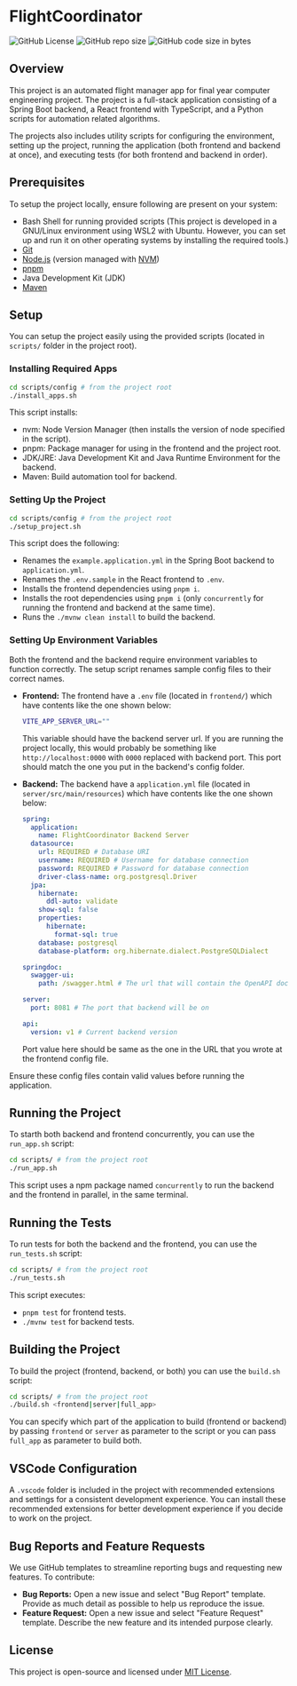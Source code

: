 # FlightCoordinator

![GitHub License](https://img.shields.io/github/license/FlightCoordinator/FlightCoordinator)
![GitHub repo size](https://img.shields.io/github/repo-size/FlightCoordinator/FlightCoordinator)
![GitHub code size in bytes](https://img.shields.io/github/languages/code-size/FlightCoordinator/FlightCoordinator)

## Overview

This project is an automated flight manager app for final year computer engineering project. The project is a full-stack application consisting of a Spring Boot backend, a React frontend with TypeScript, and a Python scripts for automation related algorithms.

The projects also includes utility scripts for configuring the environment, setting up the project, running the application (both frontend and backend at once), and executing tests (for both frontend and backend in order).

## Prerequisites

To setup the project locally, ensure following are present on your system:

- Bash Shell for running provided scripts (This project is developed in a GNU/Linux environment using WSL2 with Ubuntu. However, you can set up and run it on other operating systems by installing the required tools.)
- [Git](https://git-scm.com/)
- [Node.js](https://nodejs.org/en) (version managed with [NVM](https://github.com/nvm-sh/nvm))
- [pnpm](https://pnpm.io/)
- Java Development Kit (JDK)
- [Maven](https://maven.apache.org/)

## Setup

You can setup the project easily using the provided scripts (located in `scripts/` folder in the project root).

### Installing Required Apps

```bash
cd scripts/config # from the project root
./install_apps.sh
```

This script installs:

- nvm: Node Version Manager (then installs the version of node specified in the script).
- pnpm: Package manager for using in the frontend and the project root.
- JDK/JRE: Java Development Kit and Java Runtime Environment for the backend.
- Maven: Build automation tool for backend.

### Setting Up the Project

```bash
cd scripts/config # from the project root
./setup_project.sh
```

This script does the following:

- Renames the `example.application.yml` in the Spring Boot backend to `application.yml`.
- Renames the `.env.sample` in the React frontend to `.env`.
- Installs the frontend dependencies using `pnpm i`.
- Installs the root dependencies using `pnpm i` (only `concurrently` for running the frontend and backend at the same time).
- Runs the `./mvnw clean install` to build the backend.

### Setting Up Environment Variables

Both the frontend and the backend require environment variables to function correctly. The setup script renames sample config files to their correct names.

- **Frontend:** The frontend have a `.env` file (located in `frontend/`) which have contents like the one shown below:

  ```bash
  VITE_APP_SERVER_URL=""
  ```

  This variable should have the backend server url. If you are running the project locally, this would probably be something like `http://localhost:0000` with `0000` replaced with backend port. This port should match the one you put in the backend's config folder.
- **Backend:** The backend have a `application.yml` file (located in `server/src/main/resources`) which have contents like the one shown below:

  ```yml
  spring:
    application:
      name: FlightCoordinator Backend Server
    datasource:
      url: REQUIRED # Database URI
      username: REQUIRED # Username for database connection
      password: REQUIRED # Password for database connection
      driver-class-name: org.postgresql.Driver
    jpa:
      hibernate:
        ddl-auto: validate
      show-sql: false
      properties:
        hibernate:
          format-sql: true
      database: postgresql
      database-platform: org.hibernate.dialect.PostgreSQLDialect

  springdoc:
    swagger-ui:
      path: /swagger.html # The url that will contain the OpenAPI docs

  server:
    port: 8081 # The port that backend will be on

  api:
    version: v1 # Current backend version
  ```

  Port value here should be same as the one in the URL that you wrote at the frontend config file.

Ensure these config files contain valid values before running the application.

## Running the Project

To starth both backend and frontend concurrently, you can use the `run_app.sh` script:

```bash
cd scripts/ # from the project root
./run_app.sh
```

This script uses a npm package named `concurrently` to run the backend and the frontend in parallel, in the same terminal.

## Running the Tests

To run tests for both the backend and the frontend, you can use the `run_tests.sh` script:

```bash
cd scripts/ # from the project root
./run_tests.sh
```

This script executes:

- `pnpm test` for frontend tests.
- `./mvnw test` for backend tests.

## Building the Project

To build the project (frontend, backend, or both) you can use the `build.sh` script:

```bash
cd scripts/ # from the project root
./build.sh <frontend|server|full_app>
```

You can specify which part of the application to build (frontend or backend) by passing `frontend` or `server` as parameter to the script or you can pass `full_app` as parameter to build both.

## VSCode Configuration

A `.vscode` folder is included in the project with recommended extensions and settings for a consistent development experience. You can install these recommended extensions for better development experience if you decide to work on the project.

## Bug Reports and Feature Requests

We use GitHub templates to streamline reporting bugs and requesting new features. To contribute:

- **Bug Reports:** Open a new issue and select "Bug Report" template. Provide as much detail as possible to help us reproduce the issue.
- **Feature Request:** Open a new issue and select "Feature Request" template. Describe the new feature and its intended purpose clearly.

## License

This project is open-source and licensed under [MIT License](https://github.com/FlightCoordinator/FlightCoordinator/blob/main/LICENSE).
